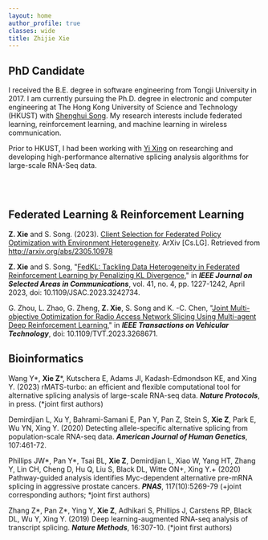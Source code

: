 ```yaml
---
layout: home
author_profile: true
classes: wide
title: Zhijie Xie
---
```


PhD Candidate
-------------

<!--
<img src="figures/santamonica.jpg" style='float: right' height="220">
-->

I received the B.E. degree in software engineering from Tongji University in 2017. I am currently pursuing the Ph.D. degree in electronic and computer engineering at The Hong Kong University of Science and Technology (HKUST) with [Shenghui Song](https://eeshsong.home.ece.ust.hk/). My research interests include federated learning, reinforcement learning, and machine learning in wireless communication.

Prior to HKUST, I had been working with [Yi Xing](https://xinglab.org/people/yi-xing/) on researching and developing high-performance alternative splicing analysis algorithms for large-scale RNA-Seq data.

<br>
<br>

Federated Learning & Reinforcement Learning
--------------------

**Z. Xie** and S. Song. (2023). [Client Selection for Federated Policy Optimization with Environment Heterogeneity](https://arxiv.org/abs/2305.10978). ArXiv [Cs.LG]. Retrieved from http://arxiv.org/abs/2305.10978

**Z. Xie** and S. Song, "[FedKL: Tackling Data Heterogeneity in Federated Reinforcement Learning by Penalizing KL Divergence](https://ieeexplore.ieee.org/document/10038492)," in ***IEEE Journal on Selected Areas in Communications***, vol. 41, no. 4, pp. 1227-1242, April 2023, doi: 10.1109/JSAC.2023.3242734.

G. Zhou, L. Zhao, G. Zheng, **Z. Xie**, S. Song and K. -C. Chen, "[Joint Multi-objective Optimization for Radio Access Network Slicing Using Multi-agent Deep Reinforcement Learning](https://ieeexplore.ieee.org/document/10106015)," in ***IEEE Transactions on Vehicular Technology***, doi: 10.1109/TVT.2023.3268671.


Bioinformatics
--------------

Wang Y\*, **Xie Z**\*, Kutschera E, Adams JI, Kadash-Edmondson KE, and Xing Y. (2023) rMATS-turbo: an efficient and flexible computational tool for alternative splicing analysis of large-scale RNA-seq data. ***Nature Protocols***, in press. (*joint first authors)

Demirdjian L, Xu Y, Bahrami-Samani E, Pan Y, Pan Z, Stein S, **Xie Z**, Park E, Wu YN, Xing Y. (2020) Detecting allele-specific alternative splicing from population-scale RNA-seq data. ***American Journal of Human Genetics***, 107:461-72.

Phillips JW*, Pan Y*, Tsai BL, **Xie Z**, Demirdjian L, Xiao W, Yang HT, Zhang Y, Lin CH, Cheng D, Hu Q, Liu S, Black DL, Witte ON+, Xing Y.+ (2020) Pathway-guided analysis identifies Myc-dependent alternative pre-mRNA splicing in aggressive prostate cancers. ***PNAS***, 117(10):5269-79 (+joint corresponding authors; *joint first authors)

Zhang Z*, Pan Z*, Ying Y, **Xie Z**, Adhikari S, Phillips J, Carstens RP, Black DL, Wu Y, Xing Y. (2019) Deep learning-augmented RNA-seq analysis of transcript splicing. ***Nature Methods***, 16:307-10. (*joint first authors)
